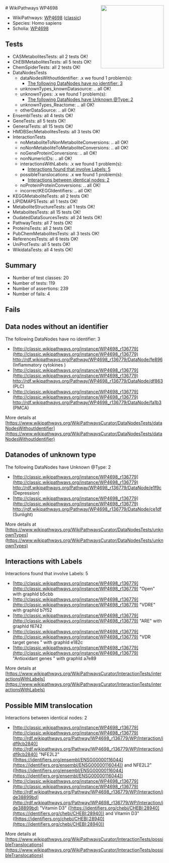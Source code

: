 <img style="float: right; width: 200px" src="https://upload.wikimedia.org/wikipedia/commons/thumb/8/83/Wplogo_with_text_500.png/640px-Wplogo_with_text_500.png" />
# WikiPathways WP4698

* WikiPathways: [WP4698](https://wikipathways.org/pathways/WP4698) ([classic](https://classic.wikipathways.org/instance/WP4698))
* Species: Homo sapiens
* Scholia: [WP4698](https://scholia.toolforge.org/wikipathways/WP4698)
## Tests
* CASMetabolitesTests: all 2 tests OK!
* ChEBIMetabolitesTests: all 5 tests OK!
* ChemSpiderTests: all 2 tests OK!
* DataNodesTests
    * dataNodesWithoutIdentifier: .x we found 1 problem(s):
        * [The following DataNodes have no identifier: 3](#d2d32fa2)
    * unknownTypes_knownDatasource: .. all OK!
    * unknownTypes: .x we found 1 problem(s):
        * [The following DataNodes have Unknown @Type: 2](#839973e0)
    * unknownTypes_Reactome: .. all OK!
    * otherDataSource: .. all OK!
* EnsemblTests: all 4 tests OK!
* GeneTests: all 5 tests OK!
* GeneralTests: all 15 tests OK!
* HMDBSecMetabolitesTests: all 3 tests OK!
* InteractionTests
    * noMetaboliteToNonMetaboliteConversions: .. all OK!
    * noNonMetaboliteToMetaboliteConversions: .. all OK!
    * noGeneProteinConversions: .. all OK!
    * nonNumericIDs: .. all OK!
    * interactionsWithLabels: .x we found 1 problem(s):
        * [Interactions found that involve Labels: 5](#630d267c)
    * possibleTranslocations: .x we found 1 problem(s):
        * [Interactions between identical nodes: 2](#1c118207)
    * noProteinProteinConversions: .. all OK!
    * incorrectKEGGIdentifiers: .. all OK!
* KEGGMetaboliteTests: all 2 tests OK!
* LIPIDMAPSTests: all 1 tests OK!
* MetaboliteStructureTests: all 1 tests OK!
* MetabolitesTests: all 15 tests OK!
* OudatedDataSourcesTests: all 24 tests OK!
* PathwayTests: all 7 tests OK!
* ProteinsTests: all 2 tests OK!
* PubChemMetabolitesTests: all 3 tests OK!
* ReferencesTests: all 6 tests OK!
* UniProtTests: all 5 tests OK!
* WikidataTests: all 4 tests OK!


## Summary

* Number of test classes: 20
* Number of tests: 119
* Number of assertions: 239
* Number of fails: 4

## Fails

<a name="d2d32fa2" />

## Data nodes without an identifier

The following DataNodes have no identifier: 3

* [http://classic.wikipathways.org/instance/WP4698_r136779](http://classic.wikipathways.org/instance/WP4698_r136779) http://rdf.wikipathways.org/Pathway/WP4698_r136779/DataNode/fe896 (Inflammatory cytokines
)
* [http://classic.wikipathways.org/instance/WP4698_r136779](http://classic.wikipathways.org/instance/WP4698_r136779) http://rdf.wikipathways.org/Pathway/WP4698_r136779/DataNode/df863 (PLC)
* [http://classic.wikipathways.org/instance/WP4698_r136779](http://classic.wikipathways.org/instance/WP4698_r136779) http://rdf.wikipathways.org/Pathway/WP4698_r136779/DataNode/fa1b3 (PMCA)


More details at [https://www.wikipathways.org/WikiPathwaysCurator/DataNodesTests/dataNodesWithoutIdentifier](https://www.wikipathways.org/WikiPathwaysCurator/DataNodesTests/dataNodesWithoutIdentifier)

<a name="839973e0" />

## Datanodes of unknown type

The following DataNodes have Unknown @Type: 2

* [http://classic.wikipathways.org/instance/WP4698_r136779](http://classic.wikipathways.org/instance/WP4698_r136779) http://rdf.wikipathways.org/Pathway/WP4698_r136779/DataNode/e1f9c (Depression)
* [http://classic.wikipathways.org/instance/WP4698_r136779](http://classic.wikipathways.org/instance/WP4698_r136779) http://rdf.wikipathways.org/Pathway/WP4698_r136779/DataNode/ce1df (Sunlight)


More details at [https://www.wikipathways.org/WikiPathwaysCurator/DataNodesTests/unknownTypes](https://www.wikipathways.org/WikiPathwaysCurator/DataNodesTests/unknownTypes)

<a name="630d267c" />

## Interactions with Labels

Interactions found that involve Labels: 5

* [http://classic.wikipathways.org/instance/WP4698_r136779](http://classic.wikipathways.org/instance/WP4698_r136779) "Open" with graphId b5cbb
* [http://classic.wikipathways.org/instance/WP4698_r136779](http://classic.wikipathways.org/instance/WP4698_r136779) "VDRE" with graphId b7f52
* [http://classic.wikipathways.org/instance/WP4698_r136779](http://classic.wikipathways.org/instance/WP4698_r136779) "ARE" with graphId f6742
* [http://classic.wikipathways.org/instance/WP4698_r136779](http://classic.wikipathways.org/instance/WP4698_r136779) "VDR target genes
" with graphId e182c
* [http://classic.wikipathways.org/instance/WP4698_r136779](http://classic.wikipathways.org/instance/WP4698_r136779) "Antioxidant genes
" with graphId a7e89


More details at [https://www.wikipathways.org/WikiPathwaysCurator/InteractionTests/interactionsWithLabels](https://www.wikipathways.org/WikiPathwaysCurator/InteractionTests/interactionsWithLabels)

<a name="1c118207" />

## Possible MIM translocation

Interactions between identical nodes: 2

* [http://classic.wikipathways.org/instance/WP4698_r136779](http://classic.wikipathways.org/instance/WP4698_r136779) [http://rdf.wikipathways.org/Pathway/WP4698_r136779/WP/Interaction/idf9cb2840](http://rdf.wikipathways.org/Pathway/WP4698_r136779/WP/Interaction/idf9cb2840) "NFE2L2" ([https://identifiers.org/ensembl/ENSG00000116044](https://identifiers.org/ensembl/ENSG00000116044)) and 
NFE2L2" ([https://identifiers.org/ensembl/ENSG00000116044](https://identifiers.org/ensembl/ENSG00000116044))
* [http://classic.wikipathways.org/instance/WP4698_r136779](http://classic.wikipathways.org/instance/WP4698_r136779) [http://rdf.wikipathways.org/Pathway/WP4698_r136779/WP/Interaction/ide38899bd](http://rdf.wikipathways.org/Pathway/WP4698_r136779/WP/Interaction/ide38899bd) "Vitamin D3" ([https://identifiers.org/chebi/CHEBI:28940](https://identifiers.org/chebi/CHEBI:28940)) and 
Vitamin D3" ([https://identifiers.org/chebi/CHEBI:28940](https://identifiers.org/chebi/CHEBI:28940))


More details at [https://www.wikipathways.org/WikiPathwaysCurator/InteractionTests/possibleTranslocations](https://www.wikipathways.org/WikiPathwaysCurator/InteractionTests/possibleTranslocations)

